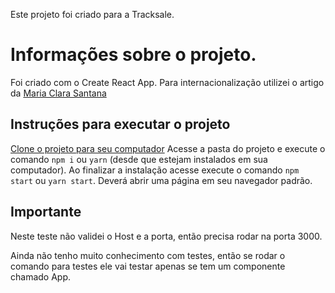 Este projeto foi criado para a Tracksale.

# Informações sobre o projeto.

Foi criado com o Create React App.
Para internacionalização utilizei o artigo da [Maria Clara Santana](https://medium.com/@mariaclarasantana/internacionalizando-sua-aplica%C3%A7%C3%A3o-react-aacef08a7fa9)

## Instruções para executar o projeto

[Clone o projeto para seu computador](https://github.com/carlos-cne/nps.git)
Acesse a pasta do projeto e execute o comando `npm i` ou `yarn` (desde que estejam instalados em sua computador).
Ao finalizar a instalação acesse execute o comando `npm start` ou `yarn start`.
Deverá abrir uma página em seu navegador padrão.

## Importante

Neste teste não validei o Host e a porta, então precisa rodar na porta 3000.

Ainda não tenho muito conhecimento com testes, então se rodar o comando para testes ele vai testar apenas se tem um componente chamado App.
